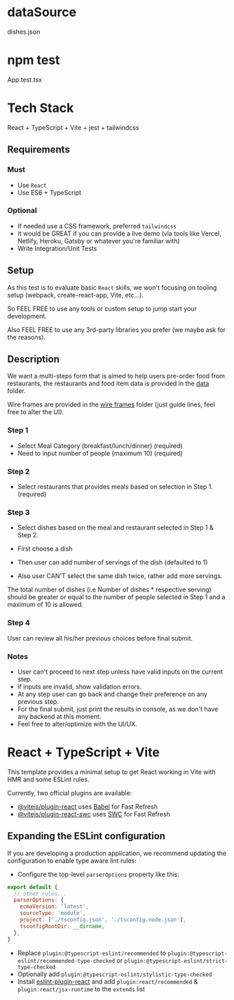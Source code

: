 # dataSource
dishes.json

#  npm test 
App.test.tsx

# Tech Stack
React + TypeScript + Vite + jest + tailwindcss

## Requirements

### Must

* Use `React`
* Use ES6 + TypeScript

### Optional

* If needed use a CSS framework, preferred `tailwindcss`
* It would be GREAT if you can provide a live demo (via tools like Vercel, Netlify, Heroku, Gatsby or whatever you're familiar with)
* Write Integration/Unit Tests

## Setup

As this test is to evaluate basic `React` skills, we won't focusing on tooling setup (webpack, create-react-app, Vite, etc...).

So FEEL FREE to use any tools or custom setup to jump start your development.

Also FEEL FREE to use any 3rd-party libraries you prefer (we maybe ask for the reasons).


## Description

We want a multi-steps form that is aimed to help users pre-order food from restaurants, the restaurants and food item data is provided in the [data](./data) folder.

Wire frames are provided in the [wire frames](./wireframes) folder (just guide lines, feel free to alter the UI).


### Step 1

* Select Meal Category (breakfast/lunch/dinner) (required)
* Need to input number of people (maximum 10) (required)

### Step 2

* Select restaurants that provides meals based on selection in Step 1. (required)

### Step 3

* Select dishes based on the meal and restaurant selected in Step 1 & Step 2.

* First choose a dish
* Then user can add number of servings of the dish (defaulted to 1)
* Also user CAN'T select the same dish twice, rather add more servings.

The total number of dishes (i.e Number of dishes \* respective serving) should be greater or equal to the number of people selected in Step 1 and a maximum of 10 is allowed.

### Step 4

User can review all his/her previous choices before final submit.

### Notes

* User can't proceed to next step unless have valid inputs on the current step.
* if inputs are invalid, show validation errors.
* At any step user can go back and change their preference on any previous step.
* For the final submit, just print the results in console, as we don't have any backend at this moment.
* Feel free to alter/optimize with the UI/UX.

# React + TypeScript + Vite

This template provides a minimal setup to get React working in Vite with HMR and some ESLint rules.

Currently, two official plugins are available:

- [@vitejs/plugin-react](https://github.com/vitejs/vite-plugin-react/blob/main/packages/plugin-react/README.md) uses [Babel](https://babeljs.io/) for Fast Refresh
- [@vitejs/plugin-react-swc](https://github.com/vitejs/vite-plugin-react-swc) uses [SWC](https://swc.rs/) for Fast Refresh

## Expanding the ESLint configuration

If you are developing a production application, we recommend updating the configuration to enable type aware lint rules:

- Configure the top-level `parserOptions` property like this:

```js
export default {
  // other rules...
  parserOptions: {
    ecmaVersion: 'latest',
    sourceType: 'module',
    project: ['./tsconfig.json', './tsconfig.node.json'],
    tsconfigRootDir: __dirname,
  },
}
```

- Replace `plugin:@typescript-eslint/recommended` to `plugin:@typescript-eslint/recommended-type-checked` or `plugin:@typescript-eslint/strict-type-checked`
- Optionally add `plugin:@typescript-eslint/stylistic-type-checked`
- Install [eslint-plugin-react](https://github.com/jsx-eslint/eslint-plugin-react) and add `plugin:react/recommended` & `plugin:react/jsx-runtime` to the `extends` list
